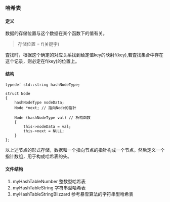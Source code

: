### 哈希表

#### 定义

数据的存储位置与这个数据在某个函数下的值有关。

> 存储位置 = f(关键字)

査找时，根据这个确定的对应关系找到给定值key的映射f(key),若査找集合中存在这个记录，则必定在f(key)的位置上。

#### 结构

    typedef std::string hashNodeType;

    struct Node
    {
        hashNodeType nodeData;
        Node *next; // 指向Node的指针

        Node (hashNodeType val) // 析构函数
        {
            this->nodeData = val;
            this->next = NULL;
        }
    };

以上述节点的形式存储，数据和一个指向节点的指针构成一个节点。然后定义一个指针数组，用于构成哈希表的头。

#### 文件结构

1. myHashTableNumber 整数型哈希表
2. myHashTableString 字符串型哈希表
3. myHashTableStringBlizzard 参考暴雪算法的字符串型哈希表

